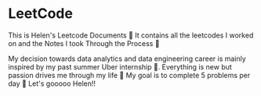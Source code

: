 # LeetCode
This is Helen's Leetcode Documents 🥰 
It contains all the leetcodes I worked on and the Notes I took Through the Process 📒

My decision towards data analytics and data engineering career is mainly inspired by my past summer Uber internship 🚛. 
Everything is new but passion drives me through my life 🗽 
My goal is to complete 5 problems per day 💪 Let's gooooo Helen!!
